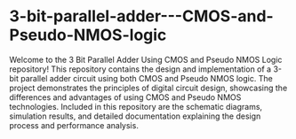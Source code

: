 # 3-bit-parallel-adder---CMOS-and-Pseudo-NMOS-logic
Welcome to the 3 Bit Parallel Adder Using CMOS and Pseudo NMOS Logic repository! This repository contains the design and implementation of a 3-bit parallel adder circuit using both CMOS and Pseudo NMOS logic. The project demonstrates the principles of digital circuit design, showcasing the differences and advantages of using CMOS and Pseudo NMOS technologies. Included in this repository are the schematic diagrams, simulation results, and detailed documentation explaining the design process and performance analysis. 
